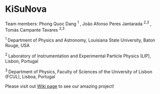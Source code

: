 # KiSuNova

Team members: Phong Quoc Dang  <sup> 1 </sup>, João Afonso Peres Jantarada <sup> 2,3 </sup>, Tomás Campante Tavares  <sup> 2,3 </sup>

<sup> 1 </sup> Department of Physics and Astronomy, Louisiana State University, Baton Rouge, USA

<sup> 2 </sup> Laboratory of Instrumentation and Experimental Particle Physics (LIP), Lisbon, Portugal

<sup> 3 </sup> Department of Physics, Faculty of Sciences of the University of Lisbon (FCUL), Lisboa, Portugal

Please visit out [Wiki page](https://github.com/IReNA-NucAstro-QuestionsTools/KiSuNova/wiki) to see our amazing project!
